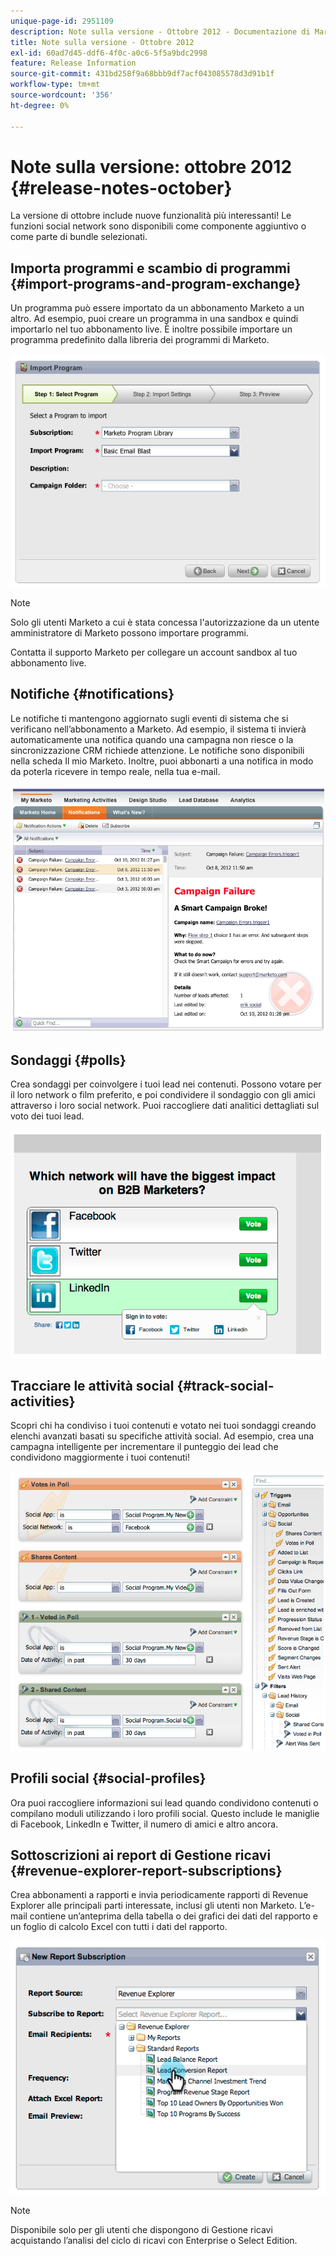 ```yaml
---
unique-page-id: 2951109
description: Note sulla versione - Ottobre 2012 - Documentazione di Marketo - Documentazione del prodotto
title: Note sulla versione - Ottobre 2012
exl-id: 60ad7d45-ddf6-4f0c-a0c6-5f5a9bdc2998
feature: Release Information
source-git-commit: 431bd258f9a68bbb9df7acf043085578d3d91b1f
workflow-type: tm+mt
source-wordcount: '356'
ht-degree: 0%

---
```


# Note sulla versione: ottobre 2012 {#release-notes-october}

La versione di ottobre include nuove funzionalità più interessanti! Le funzioni social network sono disponibili come componente aggiuntivo o come parte di bundle selezionati.

## Importa programmi e scambio di programmi {#import-programs-and-program-exchange}

Un programma può essere importato da un abbonamento Marketo a un altro. Ad esempio, puoi creare un programma in una sandbox e quindi importarlo nel tuo abbonamento live. È inoltre possibile importare un programma predefinito dalla libreria dei programmi di Marketo.

![](assets/image2014-9-23-10-3a46-3a42.png)

>[!NOTE]
>
>Solo gli utenti Marketo a cui è stata concessa l&#39;autorizzazione da un utente amministratore di Marketo possono importare programmi.
>
>Contatta il supporto Marketo per collegare un account sandbox al tuo abbonamento live.

## Notifiche {#notifications}

Le notifiche ti mantengono aggiornato sugli eventi di sistema che si verificano nell’abbonamento a Marketo. Ad esempio, il sistema ti invierà automaticamente una notifica quando una campagna non riesce o la sincronizzazione CRM richiede attenzione. Le notifiche sono disponibili nella scheda Il mio Marketo. Inoltre, puoi abbonarti a una notifica in modo da poterla ricevere in tempo reale, nella tua e-mail.

![](assets/image2014-9-23-10-3a46-3a53.png)

## Sondaggi {#polls}

Crea sondaggi per coinvolgere i tuoi lead nei contenuti. Possono votare per il loro network o film preferito, e poi condividere il sondaggio con gli amici attraverso i loro social network. Puoi raccogliere dati analitici dettagliati sul voto dei tuoi lead.

![](assets/image2014-9-23-10-3a47-3a6.png)

## Tracciare le attività social {#track-social-activities}

Scopri chi ha condiviso i tuoi contenuti e votato nei tuoi sondaggi creando elenchi avanzati basati su specifiche attività social. Ad esempio, crea una campagna intelligente per incrementare il punteggio dei lead che condividono maggiormente i tuoi contenuti!

![](assets/image2014-9-23-10-3a47-3a20.png)

## Profili social {#social-profiles}

Ora puoi raccogliere informazioni sui lead quando condividono contenuti o compilano moduli utilizzando i loro profili social. Questo include le maniglie di Facebook, LinkedIn e Twitter, il numero di amici e altro ancora.

## Sottoscrizioni ai report di Gestione ricavi {#revenue-explorer-report-subscriptions}

Crea abbonamenti a rapporti e invia periodicamente rapporti di Revenue Explorer alle principali parti interessate, inclusi gli utenti non Marketo. L’e-mail contiene un’anteprima della tabella o dei grafici dei dati del rapporto e un foglio di calcolo Excel con tutti i dati del rapporto.

![](assets/image2014-9-23-10-3a47-3a33.png)

>[!NOTE]
>
>Disponibile solo per gli utenti che dispongono di Gestione ricavi acquistando l’analisi del ciclo di ricavi con Enterprise o Select Edition.
